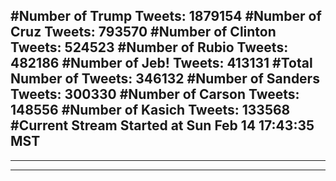 #Number of Trump Tweets: 1879154
#Number of Cruz Tweets: 793570
#Number of Clinton Tweets: 524523
#Number of Rubio Tweets: 482186
#Number of Jeb! Tweets: 413131
#Total Number of Tweets: 346132 
#Number of Sanders Tweets: 300330
#Number of Carson Tweets: 148556
#Number of Kasich Tweets: 133568
#Current Stream Started at Sun Feb 14 17:43:35 MST
---
---
---
